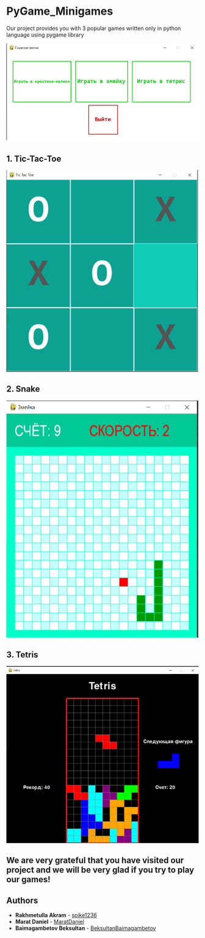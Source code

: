 # PyGame_Minigames
Our project provides you with 3 popular games written only in python language using pygame library

![](images/main_menu.png)

## 1. Tic-Tac-Toe

![](images/tic_tac_toe_im.png)

## 2. Snake

![](images/snake_im.png)

## 3. Tetris

![](images/tetris_im.png)



## We are very grateful that you have visited our project and we will be very glad if you try to play our games!


## Authors
* **Rakhmetulla Akram** - [spike1236](https://github.com/spike1236)
* **Marat Daniel** - [MaratDaniel](https://github.com/maratdaniel)
* **Baimagambetov Beksultan** - [BeksultanBaimagambetov](https://github.com/beksultanbaimagambetov)
